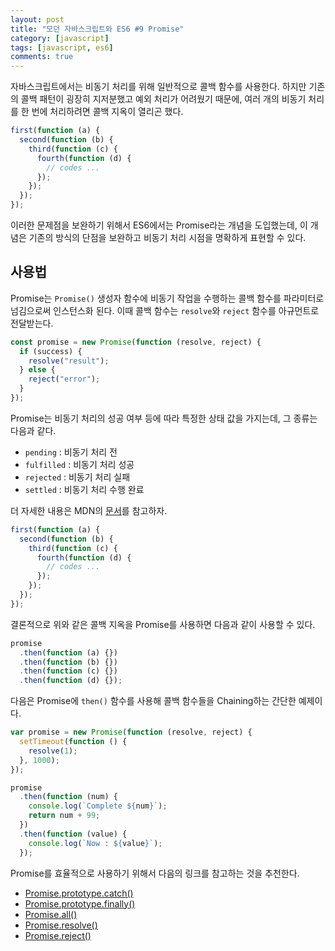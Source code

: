 ```yaml
---
layout: post
title: "모던 자바스크립트와 ES6 #9 Promise"
category: [javascript]
tags: [javascript, es6]
comments: true
---
```


자바스크립트에서는 비동기 처리를 위해 일반적으로 콜백 함수를 사용한다. 하지만 기존의 콜백 패턴이 굉장히 지저분했고 예외 처리가 어려웠기 때문에, 여러 개의 비동기 처리를 한 번에 처리하려면 콜백 지옥이 열리곤 했다.

```javascript
first(function (a) {
  second(function (b) {
    third(function (c) {
      fourth(function (d) {
        // codes ...
      });
    });
  });
});
```

이러한 문제점을 보완하기 위해서 ES6에서는 Promise라는 개념을 도입했는데, 이 개념은 기존의 방식의 단점을 보완하고 비동기 처리 시점을 명확하게 표현할 수 있다.

## 사용법

Promise는 `Promise()` 생성자 함수에 비동기 작업을 수행하는 콜백 함수를 파라미터로 넘김으로써 인스턴스화 된다. 이때 콜백 함수는 `resolve`와 `reject` 함수를 아규먼트로 전달받는다.

```javascript
const promise = new Promise(function (resolve, reject) {
  if (success) {
    resolve("result");
  } else {
    reject("error");
  }
});
```

Promise는 비동기 처리의 성공 여부 등에 따라 특정한 상태 값을 가지는데, 그 종류는 다음과 같다.

- `pending` : 비동기 처리 전
- `fulfilled` : 비동기 처리 성공
- `rejected` : 비동기 처리 실패
- `settled` : 비동기 처리 수행 완료

더 자세한 내용은 MDN의 [문서](https://developer.mozilla.org/en-US/docs/Web/JavaScript/Reference/Global_Objects/Promise)를 참고하자.

```javascript
first(function (a) {
  second(function (b) {
    third(function (c) {
      fourth(function (d) {
        // codes ...
      });
    });
  });
});
```

결론적으로 위와 같은 콜백 지옥을 Promise를 사용하면 다음과 같이 사용할 수 있다.

```javascript
promise
  .then(function (a) {})
  .then(function (b) {})
  .then(function (c) {})
  .then(function (d) {});
```

다음은 Promise에 `then()` 함수를 사용해 콜백 함수들을 Chaining하는 간단한 예제이다.

```javascript
var promise = new Promise(function (resolve, reject) {
  setTimeout(function () {
    resolve(1);
  }, 1000);
});

promise
  .then(function (num) {
    console.log(`Complete ${num}`);
    return num + 99;
  })
  .then(function (value) {
    console.log(`Now : ${value}`);
  });
```

Promise를 효율적으로 사용하기 위해서 다음의 링크를 참고하는 것을 추천한다.

- [Promise.prototype.catch()](https://developer.mozilla.org/en-US/docs/Web/JavaScript/Reference/Global_Objects/Promise/catch)
- [Promise.prototype.finally()](https://developer.mozilla.org/en-US/docs/Web/JavaScript/Reference/Global_Objects/Promise/finally)
- [Promise.all()](https://developer.mozilla.org/en-US/docs/Web/JavaScript/Reference/Global_Objects/Promise/all)
- [Promise.resolve()](https://developer.mozilla.org/en-US/docs/Web/JavaScript/Reference/Global_Objects/Promise/resolve)
- [Promise.reject()](https://developer.mozilla.org/en-US/docs/Web/JavaScript/Reference/Global_Objects/Promise/reject)
